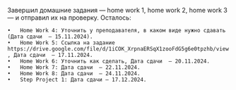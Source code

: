 Завершил домашние задания — home work 1, home work 2, home work 3 — и отправил их на проверку.
Осталось:

	•	Home Work 4: Уточнить у преподавателя, в каком виде нужно сдавать (Дата сдачи  — 15.11.2024).
	•	Home Work 5: Ссылка на задание https://drive.google.com/file/d/1iCOK_XrpnaERSqX1zooFdG5g6e0tpzhb/view , Дата сдачи  — 17.11.2024.
	•	Home Work 6: Уточнить как сделать, Дата сдачи  — 20.11.2024.
	•	Home Work 7: Дата сдачи  — 22.11.2024.
	•	Home Work 8: Дата сдачи  — 24.11.2024.
	•	Step Project 1: Дата сдачи — 17.12.2024.
